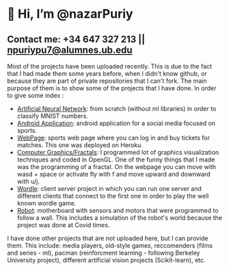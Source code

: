 # 👋 Hi, I’m @nazarPuriy
## Contact me: +34 647 327 213  ||  npuriypu7@alumnes.ub.edu
Most of the projects have been uploaded recently. This is due to the fact that I had made them some years before, when I didn't know github, or because they are part of private repositories that I can't fork. The main purpose of them is to show some of the projects that I have done. In order to give some index :
- <a href="https://github.com/nazarPuriy/Artificial-Neural-Network">Artificial Neural Network</a>: from scratch (without ml libraries) in order to classify MNIST numbers.
- <a href="https://github.com/nazarPuriy/WorkMeOut">Android Application</a>: android application for a social media focused on sports.
- <a href="https://github.com/nazarPuriy/Sports">WebPage</a>: sports web page where you can log in and buy tickets for matches. This one was deployed on Heroku.
- <a href="https://www.shadertoy.com/view/fdKyWz">Computer Graphics/Fractals</a>: I programmed lot of graphics visualization techniques and coded in OpenGL. One of the funny things that I made was the programming of a fractal. On the webpage you can move with wasd + space or activate fly with f and move upward and downward with u/j.
- <a href="https://github.com/nazarPuriy/Wordle">Wordle</a>: client server project in which you can run one server and different clients that connect to the first one in order to play the well known wordle game.
- <a href="https://github.com/nazarPuriy/PAE">Robot</a>: motherboard with sensors and motors that were programmed to follow a wall. This includes a simulation of the robot's world because the project was done at Covid times.

I have done other projects that are not uploaded here, but I can provide them. This include: media players, old-style games, reccomenders (films and series - ml), pacman (reinforcment learning - following Berkeley University project), different artificial vision projects (Scikit-learn), etc.


